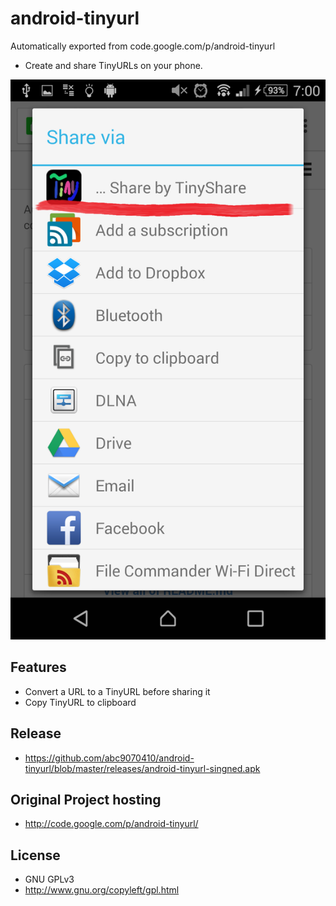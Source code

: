 # android-tinyurl
Automatically exported from code.google.com/p/android-tinyurl

* Create and share TinyURLs on your phone. 

![res](screenshots/Screenshot_2015-03-24-07-00-28-3.png)

## Features

* Convert a URL to a TinyURL before sharing it
* Copy TinyURL to clipboard 

## Release

* https://github.com/abc9070410/android-tinyurl/blob/master/releases/android-tinyurl-singned.apk

## Original Project hosting

* http://code.google.com/p/android-tinyurl/

## License

* GNU GPLv3
* http://www.gnu.org/copyleft/gpl.html

